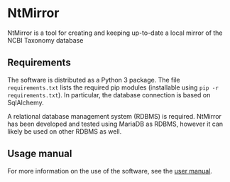 # NtMirror

NtMirror is a tool for creating and keeping up-to-date a local
mirror of the NCBI Taxonomy database

## Requirements

The software is distributed as a Python 3 package.
The file ``requirements.txt`` lists the required pip modules
(installable using ``pip -r requirements.txt``).
In particular, the database connection is based on SqlAlchemy.

A relational database management system (RDBMS) is required.
NtMirror has been developed and tested using MariaDB as RDBMS, however it
can likely be used on other RDBMS as well.

## Usage manual

For more information on the use of the software, see the
[user manual](https://github.com/ggonnella/ntmirror/blob/main/docs/user_manual.md).
